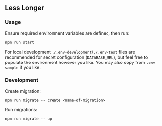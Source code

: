 ## Less Longer

### Usage

Ensure required environment variables are defined, then run:

```bash
npm run start
```

For local development `./.env-development`/`./.env-test` files are recommended for secret configuration (`DATABASE_URL`), but feel free to populate the environment however you like. You may also copy from `.env-sample` if you like.

### Development

Create migration:

```shell
npm run migrate -- create <name-of-migration>
```

Run migrations:

```shell
npm run migrate -- up
```
